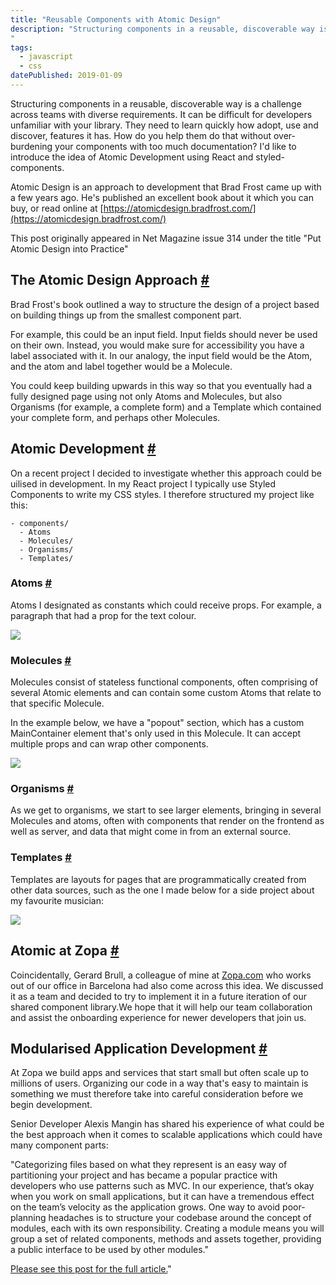 ```yaml
---
title: "Reusable Components with Atomic Design"
description: "Structuring components in a reusable, discoverable way is a challenge across teams with diverse requirements. It can be difficult for developers unfamiliar with your library. Id like to introduce the idea of Atomic Development using React and styled-components.
"
tags: 
  - javascript
  - css
datePublished: 2019-01-09
---
```

Structuring components in a reusable, discoverable way is a challenge across teams with diverse requirements. It can be difficult for developers unfamiliar with your library. They need to learn quickly how adopt, use and discover, features it has. How do you help them do that without over-burdening your components with too much documentation? I'd like to introduce the idea of Atomic Development using React and styled-components.

Atomic Design is an approach to development that Brad Frost came up with a few years ago. He's published an excellent book about it which you can buy, or read online at [https://atomicdesign.bradfrost.com/](https://atomicdesign.bradfrost.com/)

This post originally appeared in Net Magazine issue 314 under the title "Put Atomic Design into Practice"

## The Atomic Design Approach [#](https://deliciousreverie.co.uk/posts/reusable-components-in-react/#the-atomic-design-approach)

Brad Frost's book outlined a way to structure the design of a project based on building things up from the smallest component part.

For example, this could be an input field. Input fields should never be used on their own. Instead, you would make sure for accessibility you have a label associated with it. In our analogy, the input field would be the Atom, and the atom and label together would be a Molecule.

You could keep building upwards in this way so that you eventually had a fully designed page using not only Atoms and Molecules, but also Organisms (for example, a complete form) and a Template which contained your complete form, and perhaps other Molecules.

## Atomic Development [#](https://deliciousreverie.co.uk/posts/reusable-components-in-react/#atomic-development)

On a recent project I decided to investigate whether this approach could be uilised in development. In my React project I typically use Styled Components to write my CSS styles. I therefore structured my project like this:

```
- components/
  - Atoms
  - Molecules/
  - Organisms/
  - Templates/
```

### Atoms [#](https://deliciousreverie.co.uk/posts/reusable-components-in-react/#atoms)

Atoms I designated as constants which could receive props. For example, a paragraph that had a prop for the text colour.

![](https://d13mv7x44wu31f.cloudfront.net/files/8lar13ze9-reusable-components-react-1.png)

### Molecules [#](https://deliciousreverie.co.uk/posts/reusable-components-in-react/#molecules)

Molecules consist of stateless functional components, often comprising of several Atomic elements and can contain some custom Atoms that relate to that specific Molecule.

In the example below, we have a "popout" section, which has a custom MainContainer element that's only used in this Molecule. It can accept multiple props and can wrap other components.

![](https://d13mv7x44wu31f.cloudfront.net/files/8lar13zes-reusable-components-react-2.png)

### Organisms [#](https://deliciousreverie.co.uk/posts/reusable-components-in-react/#organisms)

As we get to organisms, we start to see larger elements, bringing in several Molecules and atoms, often with components that render on the frontend as well as server, and data that might come in from an external source.

### Templates [#](https://deliciousreverie.co.uk/posts/reusable-components-in-react/#templates)

Templates are layouts for pages that are programmatically created from other data sources, such as the one I made below for a side project about my favourite musician:

![](https://d13mv7x44wu31f.cloudfront.net/files/8lar13zfw-reusable-components-react-3.png)

## Atomic at Zopa [#](https://deliciousreverie.co.uk/posts/reusable-components-in-react/#atomic-at-zopa)

Coincidentally, Gerard Brull, a colleague of mine at [Zopa.com](http://zopa.com/) who works out of our office in Barcelona had also come across this idea. We discussed it as a team and decided to try to implement it in a future iteration of our shared component library.We hope that it will help our team collaboration and assist the onboarding experience for newer developers that join us.

## Modularised Application Development [#](https://deliciousreverie.co.uk/posts/reusable-components-in-react/#modularised-application-development)

At Zopa we build apps and services that start small but often scale up to millions of users. Organizing our code in a way that's easy to maintain is something we must therefore take into careful consideration before we begin development.

Senior Developer Alexis Mangin has shared his experience of what could be the best approach when it comes to scalable applications which could have many component parts:

"Categorizing files based on what they represent is an easy way of partitioning your project and has became a popular practice with developers who use patterns such as MVC. In our experience, that’s okay when you work on small applications, but it can have a tremendous effect on the team’s velocity as the application grows. One way to avoid poor-planning headaches is to structure your codebase around the concept of modules, each with its own responsibility. Creating a module means you will group a set of related components, methods and assets together, providing a public interface to be used by other modules."

[Please see this post for the full article.](https://medium.com/@alexmngn/why-react-developers-should-modularize-their-applications-d26d381854c1)"